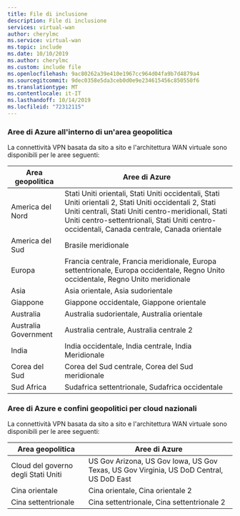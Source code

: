 ```yaml
---
title: File di inclusione
description: File di inclusione
services: virtual-wan
author: cherylmc
ms.service: virtual-wan
ms.topic: include
ms.date: 10/10/2019
ms.author: cherylmc
ms.custom: include file
ms.openlocfilehash: 9ac80262a39e410e1967cc964d04fa9b7d4879a4
ms.sourcegitcommit: 9dec0358e5da3ceb0d0e9e234615456c850550f6
ms.translationtype: MT
ms.contentlocale: it-IT
ms.lasthandoff: 10/14/2019
ms.locfileid: "72312115"
---
```

### <a name="azure-regions-within-a-geopolitical-region"></a>Aree di Azure all'interno di un'area geopolitica

La connettività VPN basata da sito a sito e l'architettura WAN virtuale sono disponibili per le aree seguenti:

|Area geopolitica | Aree di Azure|
|---|---|
| America del Nord | Stati Uniti orientali, Stati Uniti occidentali, Stati Uniti orientali 2, Stati Uniti occidentali 2, Stati Uniti centrali, Stati Uniti centro-meridionali, Stati Uniti centro-settentrionali, Stati Uniti centro-occidentali, Canada centrale, Canada orientale |
|America del Sud |Brasile meridionale |
| Europa | Francia centrale, Francia meridionale, Europa settentrionale, Europa occidentale, Regno Unito occidentale, Regno Unito meridionale |
| Asia | Asia orientale, Asia sudorientale |
| Giappone  | Giappone occidentale, Giappone orientale |
| Australia | Australia sudorientale, Australia orientale |
| Australia Government | Australia centrale, Australia centrale 2 |
| India | India occidentale, India centrale, India Meridionale |
| Corea del Sud | Corea del Sud centrale, Corea del Sud meridionale |
| Sud Africa | Sudafrica settentrionale, Sudafrica occidentale |

### <a name="azure-regions-and-geopolitical-boundaries-for-national-clouds"></a>Aree di Azure e confini geopolitici per cloud nazionali

La connettività VPN basata da sito a sito e l'architettura WAN virtuale sono disponibili per le aree seguenti:

|Area geopolitica | Aree di Azure|
|---|---|
| Cloud del governo degli Stati Uniti | US Gov Arizona, US Gov Iowa, US Gov Texas, US Gov Virginia, US DoD Central, US DoD East |
| Cina orientale | Cina orientale, Cina orientale 2|
| Cina settentrionale | Cina settentrionale, Cina settentrionale 2 |
